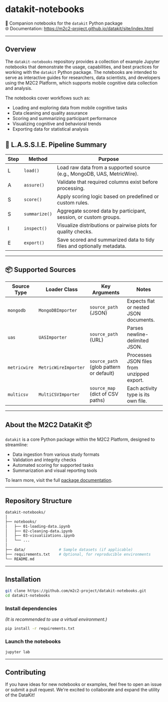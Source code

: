 # datakit-notebooks  
📓 Companion notebooks for the `datakit` Python package  
🌐 Documentation: https://m2c2-project.github.io/datakit/site/index.html

---

## Overview  
The `datakit-notebooks` repository provides a collection of example Jupyter notebooks that demonstrate the usage, capabilities, and best practices for working with the `datakit` Python package. The notebooks are intended to serve as interactive guides for researchers, data scientists, and developers using the M2C2 Platform, which supports mobile cognitive data collection and analysis.

The notebooks cover workflows such as:

- Loading and exploring data from mobile cognitive tasks  
- Data cleaning and quality assurance  
- Scoring and summarizing participant performance  
- Visualizing cognitive and behavioral trends  
- Exporting data for statistical analysis  


## 🧠 L.A.S.S.I.E. Pipeline Summary

| Step | Method           | Purpose                                                                 |
|------|------------------|-------------------------------------------------------------------------|
| L    | `load()`         | Load raw data from a supported source (e.g., MongoDB, UAS, MetricWire). |
| A    | `assure()`       | Validate that required columns exist before processing.                 |
| S    | `score()`        | Apply scoring logic based on predefined or custom rules.                |
| S    | `summarize()`    | Aggregate scored data by participant, session, or custom groups.        |
| I    | `inspect()`      | Visualize distributions or pairwise plots for quality checks.           |
| E    | `export()`       | Save scored and summarized data to tidy files and optionally metadata.  |

---


## 📦 Supported Sources

| Source Type   | Loader Class          | Key Arguments                            | Notes                                 |
|---------------|------------------------|-------------------------------------------|----------------------------------------|
| `mongodb`     | `MongoDBImporter`      | `source_path` (JSON)                      | Expects flat or nested JSON documents. |
| `uas`         | `UASImporter`          | `source_path` (URL)                       | Parses newline-delimited JSON.         |
| `metricwire`  | `MetricWireImporter`   | `source_path` (glob pattern or default)   | Processes JSON files from unzipped export. |
| `multicsv`    | `MultiCSVImporter`     | `source_map` (dict of CSV paths)          | Each activity type is its own file.    |


---

## About the M2C2 DataKit 📦  

`datakit` is a core Python package within the M2C2 Platform, designed to streamline:

- Data ingestion from various study formats  
- Validation and integrity checks  
- Automated scoring for supported tasks  
- Summarization and visual reporting tools  

To learn more, visit the full [package documentation](https://m2c2-project.github.io/datakit/site/index.html).

---

## Repository Structure

```bash
datakit-notebooks/
│
├── notebooks/
│   ├── 01-loading-data.ipynb
│   ├── 02-cleaning-data.ipynb
│   ├── 03-visualizations.ipynb
│   └── ...
│
├── data/               # Sample datasets (if applicable)
├── requirements.txt    # Optional, for reproducible environments
└── README.md
```

---

## Installation

```bash
git clone https://github.com/m2c2-project/datakit-notebooks.git
cd datakit-notebooks
```

### Install dependencies  
*(It is recommended to use a virtual environment.)*

```bash
pip install -r requirements.txt
```

### Launch the notebooks

```bash
jupyter lab
```

---

## Contributing  

If you have ideas for new notebooks or examples, feel free to open an issue or submit a pull request. We're excited to collaborate and expand the utility of the DataKit!
